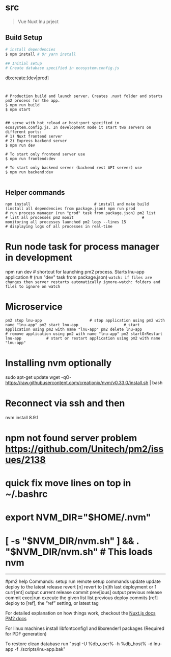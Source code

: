 # src

> Vue Nuxt lnu prject

## Build Setup

``` bash
# install dependencies
$ npm install # Or yarn install

## Initial setup
# Create database specified in ecosystem.config.js
```
db:create:[dev|prod]
```


# Production build and launch server. Creates .nuxt folder and starts pm2 process for the app.
$ npm run build
$ npm start


## serve with hot reload ar host:port specified in ecosystem.config.js. In development mode it start two servers on different ports:
# 1) Nuxt frontend server 
# 2) Express backend server 
$ npm run dev

# To start only frontend server use
$ npm run frontend:dev

# To start only backend server (backend rest API server) use
$ npm run backend:dev


```


## Helper commands
`
npm install                            # install and make build (install all dependencies from package.json)
npm run prod                           # run process manager (run "prod" task from package.json)
pm2 list                               # list all processes
pm2 monit                              # monitoring all processes launched
pm2 logs --lines 15                    # displaying logs of all processes in real-time
`

# Run node task for process manager in development

npm run dev                            # shortcut for launching pm2 process. Starts lnu-app application
                                       # (run "dev" task from package.json)
`
watch: if files are changes then server restarts automatically
ignore-watch: folders and files to ignore on watch
`

# Microservice
`
pm2 stop lnu-app                     # stop application using pm2 with name "lnu-app"
pm2 start lnu-app                    # start application using pm2 with name "lnu-app"
pm2 delete lnu-app                   # remove application using pm2 with name "lnu-app"
pm2 startOrRestart lnu-app           # start or restart application using pm2 with name "lnu-app"
`

# Installing nvm optionally
sudo apt-get update
wget -qO- https://raw.githubusercontent.com/creationix/nvm/v0.33.0/install.sh | bash
# Reconnect via ssh and then
nvm install 8.9.1

# npm not found server problem https://github.com/Unitech/pm2/issues/2138
# quick fix move lines on top in ~/.bashrc
#   export NVM_DIR="$HOME/.nvm"
#   [ -s "$NVM_DIR/nvm.sh" ] && . "$NVM_DIR/nvm.sh"  # This loads nvm

------------------------
#pm2 help 
Commands:
    setup                run remote setup commands
    update               update deploy to the latest release
    revert [n]           revert to [n]th last deployment or 1
    curr[ent]            output current release commit
    prev[ious]           output previous release commit
    exec|run <cmd>       execute the given <cmd>
    list                 list previous deploy commits
    [ref]                deploy to [ref], the “ref” setting, or latest tag

For detailed explanation on how things work, checkout the 
[Nuxt.js docs](https://github.com/nuxt/nuxt.js)
[PM2 docs](http://pm2.keymetrics.io/docs/usage/quick-start/)

For linux machines install libfontconfig1 and libxrender1 packages (Required for PDF generation)

To restore clean database run "psql -U %db_user% -h %db_host% -d lnu-app -f ./scripts/lnu-app.bak"
